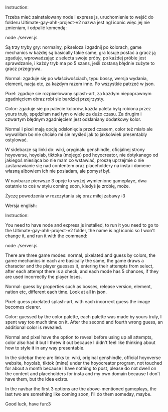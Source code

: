 Instruction:

Trzeba mieć zainstalowany node i express js, uruchomienie to wejść do folderu Ultimate-gay-ahh-project-v2 nazwa jest ngl iconic więc jej nie zmieniam, i odpalić komendą:

node ./server.js


Są trzy tryby gry: normalny, pikseloza i zgadnij po kolorach, game mechanics w każdej są basically takie same, gra losuje postać a gracz ją zgaduje, wprowadzając z selecta swoje próby, po każdej próbie jest sprawdzanie, i każdy tryb ma po 5 szans, jeśli zostaną błędnie zużyte to gracz przegrywa. 

Normal: zgaduje się po właściwościach, typu bossy, wersja wydania, element, nacja etc, za każdym razem inne. Po wszystkie patrzeć w json.

Pixel: zgaduje sie rozpixelowany splash-art, za każdym niepoprawnym zgadnięciem obraz robi sie bardziej przejrzysty.

Color: zgaduje sie po palecie kolorów, każda paleta byłą robiona przez yours truly, spędziłam nad tym o wiele za dużo czasu. Za drugim i czwartym błędnym zgadnięciem jest odsłaniany dodatkowy kolor. 

Normal i pixel mają opcję odsłonięcia przed czasem, color też miało ale wywaliłam bo nie chciało mi sie myśleć jak to jakkolwiek presentably ostylować. 

W sidebarze są linki do: wiki, oryginału genshindle, oficjalnej strony hoyoverse, hoyolab, tiktoka (mojego) pod hoyocreator, nie dotykanego od jakiegoś miesiąca bo nie mam co wstawiać, proszę uprzejmie o nie zastanawianie się nad contentem oraz placeholdery na insta i domene własną albowiem ich nie posiadam, ale pomysł był.

W navbarze pierwsze 3 opcje to wyżej wymienione gameplaye, dwa ostatnie to coś w stylu coming soon, kiedyś je zrobię, może. 

Życzę powodzenia w rozczytaniu się oraz miłej zabawy :3

Wersja english:

Instruction:

You need to have node and express js installed, to run it you need to go to the Ultimate-gay-ahh-project-v2 folder, the name is ngl iconic so I won't change it, and run it with the command:

node ./server.js

There are three game modes: normal, pixelated and guess by colors, the game mechanics in each are basically the same, the game draws a character and the player guesses it, entering their attempts from select, after each attempt there is a check, and each mode has 5 chances, if they are used incorrectly the player loses.

Normal: guess by properties such as bosses, release version, element, nation etc, different each time. Look at all in json.

Pixel: guess pixelated splash-art, with each incorrect guess the image becomes clearer.

Color: guessed by the color palette, each palette was made by yours truly, I spent way too much time on it. After the second and fourth wrong guess, an additional color is revealed.

Normal and pixel have the option to reveal before using up all attempts, color also had it but I threw it out because I didn't feel like thinking about how to style it in any way presentable.

In the sidebar there are links to: wiki, original genshindle, official hoyoverse website, hoyolab, tiktok (mine) under the hoyocreator program, not touched for about a month because I have nothing to post, please do not dwell on the content and placeholders for insta and my own domain because I don't have them, but the idea exists.

In the navbar the first 3 options are the above-mentioned gameplays, the last two are something like coming soon, I'll do them someday, maybe.

Good luck, have fun:3